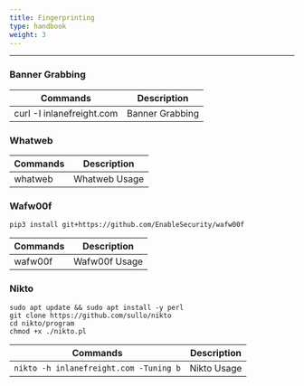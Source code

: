 ```yaml
---
title: Fingerprinting
type: handbook
weight: 3
---
```

---

### Banner Grabbing


| Commands                  | Description     |
|---------------------------|-----------------|
| curl -I inlanefreight.com | Banner Grabbing |

### Whatweb


| Commands         | Description   |
|------------------|---------------|
| whatweb <domain> | Whatweb Usage |

### Wafw00f

`pip3 install git+https://github.com/EnableSecurity/wafw00f`
   

| Commands         | Description   |
|------------------|---------------|
| wafw00f <domain> | Wafw00f Usage |

### Nikto

```
sudo apt update && sudo apt install -y perl
git clone https://github.com/sullo/nikto
cd nikto/program
chmod +x ./nikto.pl
```

| Commands                             | Description |
|--------------------------------------|-------------|
| `nikto -h inlanefreight.com -Tuning b` | Nikto Usage |


 


